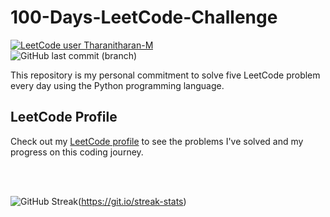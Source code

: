 # 100-Days-LeetCode-Challenge

[![LeetCode user Tharanitharan-M](https://img.shields.io/badge/dynamic/json?style=flat&labelColor=black&color=%23ffa116&label=Solved&query=solved&url=https%3A%2F%2Fleetcode-badge.vercel.app%2Fapi%2Fusers%2FTharanitharan-M&logo=leetcode&logoColor=yellow)](https://leetcode.com/Tharanitharan-M/)
<br>
![GitHub last commit (branch)](https://img.shields.io/github/last-commit/Tharanitharan-M/100-Days-LeetCode-Challenge/main)

This repository is my personal commitment to solve five LeetCode problem every day using the Python programming language.

## LeetCode Profile

Check out my [LeetCode profile](https://leetcode.com/Tharanitharan-M/) to see the problems I've solved and my progress on this coding journey.

<br>
<br>

![GitHub Streak](https://streak-stats.demolab.com/?user=Tharanitharan-M)(https://git.io/streak-stats)
